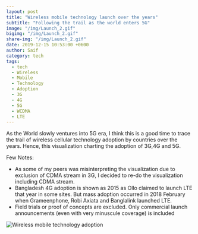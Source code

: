 ```yaml
---
layout: post  
title: "Wireless mobile technology launch over the years"
subtitle: "Following the trail as the world enters 5G"
image: "/img/Launch_2.gif"
bigimg: "/img/Launch_2.gif"
share-img: "/img/Launch_2.gif"
date: 2019-12-15 10:53:00 +0600
author: Saif
category: tech
tags:
  - tech
  - Wireless
  - Mobile
  - Technology
  - Adoption
  - 3G
  - 4G
  - 5G
  - WCDMA
  - LTE
---
```


<style>

    article img {
    max-height: 100% !important;
    width: 100% !important;

}
</style>

As the World slowly ventures into 5G era, I think this is a good time to trace the trail of wireless cellular technology adoption by countries over the years. Hence, this visualization charting the adoption of 3G,4G and 5G.

Few Notes:

* As some of my peers was misinterpreting the visualization due to exclusion of CDMA stream in 3G, I decided to re-do the visualization including CDMA stream. 
* Bangladesh 4G adoption is shown as 2015 as Ollo claimed to launch LTE that year in some sites. But mass adoption occurred in 2018 February when Grameenphone, Robi Axiata and Banglalink launched LTE.
* Field trials or proof of concepts are excluded. Only commercial launch announcements (even with very minuscule coverage) is included

![Wireless mobile technology adoption](/img/Launch_2.gif)



